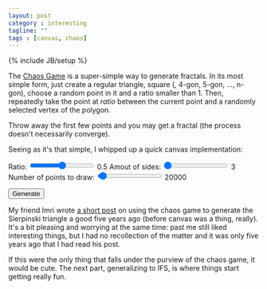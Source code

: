 ```yaml
---
layout: post
category : interesting
tagline: ""
tags : [canvas, chaos]
---
```

{% include JB/setup %}

The [Chaos Game](http://en.wikipedia.org/wiki/Chaos_game) is a super-simple way to generate fractals. In its most simple form, just create a regular triangle, square (, 4-gon, 5-gon, ..., n-gon), choose a random point in it and a ratio smaller than 1. Then, repeatedly take the point at _ratio_ between the current point and a randomly selected vertex of the polygon.

Throw away the first few points and you may get a fractal (the process doesn't necessarily converge).

Seeing as it's that simple, I whipped up a quick canvas implementation:
<div>
  <label for="range-in">Ratio:</label>
  <input type="range" id="range-in" min="0" max="1" step="0.01" onchange="rangeout.value=value" />
  <output id="rangeout">0.5</output>
  <label for="ngon-in">Amout of sides:</label>
  <input type="range" id="ngon-in" min="3" max="16" step="1" onchange="ngonout.value=value" value="3"/>
  <output id="ngonout">3</output>
  <label for="points-in">Number of points to draw:</label>
  <input type="range" id="points-in" min="5000" max="500000" step="4950" onchange="pointsout.value=value" value="20000"/>
  <output id="pointsout">20000</output>
  <div style="margin-top: 1em">
    <button class="btn" id="play">Generate</button>
  </div>
</div>
<canvas id='chaos' width='600' height='600'></canvas>

<script type="text/javascript">
//<![CDATA[|
var canvas = document.getElementById("chaos"),
    button = document.getElementById("play");

function generate_ngon(n, width, height) {
  var points = Array(),
      half_width = width/2,
      half_height = height/2;
  for (var i = 0; i < n; i++) {
    points.push(half_width - 1 - Math.sin((i/n)*Math.PI*2)*half_width);
    points.push(half_height - 1 - Math.cos((i/n)*Math.PI*2)*half_height);
  }
  return points;
}

function do_some_chaos() {
  var ratio = document.getElementById("range-in").value,
      n = document.getElementById("ngon-in").value,
      point_count = document.getElementById("points-in").value,
      points = generate_ngon(n, canvas.width, canvas.height),
      ctx = canvas.getContext('2d'),
      prev_x = Math.floor(Math.random()*canvas.width), // random initial point in the canvas
      prev_y = Math.floor(Math.random()*canvas.height); // strictly speaking, it should be inside the polygon, but this is good enough in practice

  ctx.clearRect(0, 0, canvas.width, canvas.height);
  ctx.fillStyle = 'rgba(0,0,0,128)';
  // skip the first 100 points
  for (var i = 0; i < 100; i++) {
    var randomIndex = Math.floor(Math.random()*points.length/2) * 2,
        prev_x = prev_x*ratio + (1-ratio)*points[randomIndex],
        prev_y = prev_y*ratio + (1-ratio)*points[randomIndex+1];
  }

  for (var i = 0; i < point_count - 100; i++) {
    var randomIndex = Math.floor(Math.random()*points.length/2) * 2,
        prev_x = prev_x*ratio + (1-ratio)*points[randomIndex],
        prev_y = prev_y*ratio + (1-ratio)*points[randomIndex+1];
    ctx.fillRect(prev_x,prev_y,1,1);
  }
}

button.addEventListener('click', do_some_chaos);
do_some_chaos();
//]]>
</script>

My friend Imri wrote [a short post](http://www.algorithm.co.il/blogs/programming/fractals-in-10-minutes-no-5-sierpinski-chaos-game/) on using the chaos game to generate the Sierpinski triangle a good five years ago (before canvas was a thing, really). It's a bit pleasing and worrying at the same time: past me still liked interesting things, but I had no recollection of the matter and it was only five years ago that I had read his post.

If this were the only thing that falls under the purview of the chaos game, it would be cute. The next part, generalizing to IFS, is where things start getting really fun.